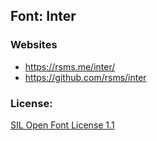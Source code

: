 
## Font:		Inter

### Websites
- https://rsms.me/inter/
- https://github.com/rsms/inter

### License:
[SIL Open Font License 1.1](https://github.com/rsms/inter/blob/master/LICENSE.txt)
